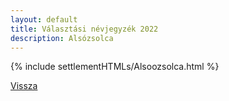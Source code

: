 ```yaml
---
layout: default
title: Választási névjegyzék 2022
description: Alsózsolca
---
```


{% include settlementHTMLs/Alsoozsolca.html %}

[Vissza](../)